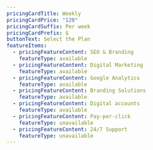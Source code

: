 ```yaml
---
pricingCardTitle: Weekly
pricingCardPrice: "120"
pricingCardSuffix: Per week
pricingCardPrefix: $
buttonText: Select the Plan
featureItems:
  - pricingFeatureContent: SEO & Branding
    featureType: available
  - pricingFeatureContent: Digital Marketing
    featureType: available
  - pricingFeatureContent: Google Analytics
    featureType: available
  - pricingFeatureContent: Branding Solutions
    featureType: available
  - pricingFeatureContent: Digital accounts
    featureType: available
  - pricingFeatureContent: Pay-per-click
    featureType: unavailable
  - pricingFeatureContent: 24/7 Support
    featureType: unavailable
---
```

